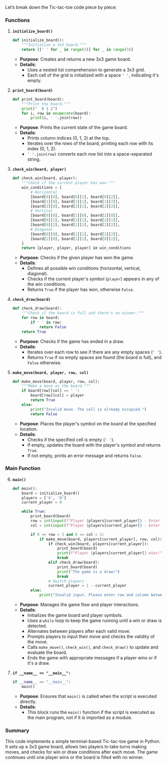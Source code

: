Let’s break down the Tic-tac-toe code piece by piece:

### Functions

1. **`initialize_board()`**
   ```python
   def initialize_board():
       """Initialize a 3x3 board."""
       return [[' ' for _ in range(3)] for _ in range(3)]
   ```
   - **Purpose**: Creates and returns a new 3x3 game board.
   - **Details**: 
     - Uses a nested list comprehension to generate a 3x3 grid.
     - Each cell of the grid is initialized with a space `' '`, indicating it's empty.

2. **`print_board(board)`**
   ```python
   def print_board(board):
       """Print the board."""
       print("  0 1 2")
       for i, row in enumerate(board):
           print(i, ' '.join(row))
   ```
   - **Purpose**: Prints the current state of the game board.
   - **Details**:
     - Prints column indices (0, 1, 2) at the top.
     - Iterates over the rows of the board, printing each row with its index (0, 1, 2).
     - `' '.join(row)` converts each row list into a space-separated string.

3. **`check_win(board, player)`**
   ```python
   def check_win(board, player):
       """Check if the current player has won."""
       win_conditions = [
           # Horizontal
           [board[0][0], board[0][1], board[0][2]],
           [board[1][0], board[1][1], board[1][2]],
           [board[2][0], board[2][1], board[2][2]],
           # Vertical
           [board[0][0], board[1][0], board[2][0]],
           [board[0][1], board[1][1], board[2][1]],
           [board[0][2], board[1][2], board[2][2]],
           # Diagonal
           [board[0][0], board[1][1], board[2][2]],
           [board[2][0], board[1][1], board[0][2]],
       ]
       return [player, player, player] in win_conditions
   ```
   - **Purpose**: Checks if the given player has won the game.
   - **Details**:
     - Defines all possible win conditions (horizontal, vertical, diagonal).
     - Checks if the current player's symbol (`player`) appears in any of the win conditions.
     - Returns `True` if the player has won, otherwise `False`.

4. **`check_draw(board)`**
   ```python
   def check_draw(board):
       """Check if the board is full and there's no winner."""
       for row in board:
           if ' ' in row:
               return False
       return True
   ```
   - **Purpose**: Checks if the game has ended in a draw.
   - **Details**:
     - Iterates over each row to see if there are any empty spaces (`' '`).
     - Returns `True` if no empty spaces are found (the board is full), and `False` otherwise.

5. **`make_move(board, player, row, col)`**
   ```python
   def make_move(board, player, row, col):
       """Make a move on the board."""
       if board[row][col] == ' ':
           board[row][col] = player
           return True
       else:
           print("Invalid move. The cell is already occupied.")
           return False
   ```
   - **Purpose**: Places the player's symbol on the board at the specified location.
   - **Details**:
     - Checks if the specified cell is empty (`' '`).
     - If empty, updates the board with the player's symbol and returns `True`.
     - If not empty, prints an error message and returns `False`.

### Main Function

6. **`main()`**
   ```python
   def main():
       board = initialize_board()
       players = ['X', 'O']
       current_player = 0

       while True:
           print_board(board)
           row = int(input(f"Player {players[current_player]} - Enter row (0, 1, 2): "))
           col = int(input(f"Player {players[current_player]} - Enter column (0, 1, 2): "))

           if 0 <= row < 3 and 0 <= col < 3:
               if make_move(board, players[current_player], row, col):
                   if check_win(board, players[current_player]):
                       print_board(board)
                       print(f"Player {players[current_player]} wins!")
                       break
                   elif check_draw(board):
                       print_board(board)
                       print("The game is a draw!")
                       break
                   # Switch players
                   current_player = 1 - current_player
           else:
               print("Invalid input. Please enter row and column between 0 and 2.")
   ```
   - **Purpose**: Manages the game flow and player interactions.
   - **Details**:
     - Initializes the game board and player symbols.
     - Uses a `while` loop to keep the game running until a win or draw is detected.
     - Alternates between players after each valid move.
     - Prompts players to input their move and checks the validity of the move.
     - Calls `make_move()`, `check_win()`, and `check_draw()` to update and evaluate the board.
     - Ends the game with appropriate messages if a player wins or if it's a draw.

7. **`if __name__ == "__main__":`**
   ```python
   if __name__ == "__main__":
       main()
   ```
   - **Purpose**: Ensures that `main()` is called when the script is executed directly.
   - **Details**:
     - This block runs the `main()` function if the script is executed as the main program, not if it is imported as a module.

### Summary

This code implements a simple terminal-based Tic-tac-toe game in Python. It sets up a 3x3 game board, allows two players to take turns making moves, and checks for win or draw conditions after each move. The game continues until one player wins or the board is filled with no winner.